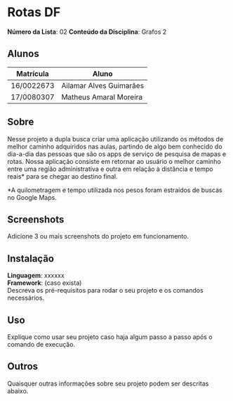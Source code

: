 # Rotas DF

**Número da Lista**: 02
**Conteúdo da Disciplina**: Grafos 2<br>

## Alunos
|Matrícula | Aluno |
| -- | -- |
| 16/0022673  |  Ailamar Alves Guimarães |
| 17/0080307  |  Matheus Amaral Moreira |

## Sobre 

Nesse projeto a dupla busca criar uma aplicação utilizando os métodos de melhor caminho adquiridos nas aulas, partindo de algo bem conhecido do dia-a-dia das pessoas que são os apps de serviço de pesquisa de mapas e rotas. Nossa aplicação consiste em retornar ao usuário o melhor caminho entre uma região administrativa e outra em relação à distância e tempo reais* para se chegar ao destino final.

*A quilometragem e tempo utilizada nos pesos foram estraídos de buscas no Google Maps.

## Screenshots
Adicione 3 ou mais screenshots do projeto em funcionamento.

## Instalação 
**Linguagem**: xxxxxx<br>
**Framework**: (caso exista)<br>
Descreva os pré-requisitos para rodar o seu projeto e os comandos necessários.

## Uso 
Explique como usar seu projeto caso haja algum passo a passo após o comando de execução.

## Outros 
Quaisquer outras informações sobre seu projeto podem ser descritas abaixo.





